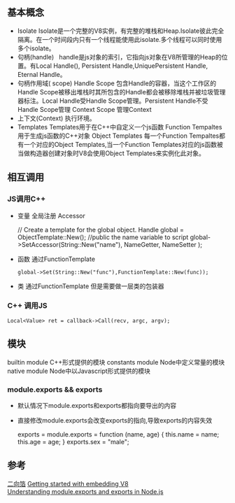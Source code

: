 
## 基本概念 

* Isolate 
  Isolate是一个完整的V8实例，有完整的堆栈和Heap.Isolate彼此完全隔离。在一个时间段内只有一个线程能使用此isolate.多个线程可以同时使用多个isolate。
* 句柄(handle)
  handle是js对象的索引，它指向js对象在V8所管理的Heap的位置。有Local Handle(), Persistent Handle,UniquePersistent Handle, Eternal Handle。
* 句柄作用域( scope)
  Handle Scope 包含Handle的容器，当这个工作区的Handle Scope被移出堆栈时其所包含的Handle都会被移除堆栈并被垃圾管理器标注。Local Handle受Handle Scope管理。Persistent Handle不受Handle Scope管理 
  Context Scope 管理Context
* 上下文(Context)
  执行环境。
* Templates
  Templates用于在C++中自定义一个js函数
  Function Tempaltes 用于生成js函数的C++对象
  Object Templates 每一个Function Tempaltes都有一个对应的Object Templates,当一个Function Templates对应的js函数被当做构造器创建对象时V8会使用Object Templates来实例化此对象。

## 相互调用

### JS调用C++
* 变量  全局注册 Accessor 


    // Create a template for the global object.
    Handle<ObjectTemplate> global = ObjectTemplate::New();
    //public the name variable to script
    global->SetAccessor(String::New("name"), NameGetter, NameSetter );

* 函数  通过FunctionTemplate


      global->Set(String::New("func"),FunctionTemplate::New(func));

* 类  通过FunctionTemplate  但是需要做一层类的包装器

### C++ 调用JS


    Local<Value> ret = callback->Call(recv, argc, argv);


## 模块
builtin module  C++形式提供的模块
constants module  Node中定义常量的模块
native module Node中以Javascript形式提供的模块

### module.exports && exports

* 默认情况下module.exports和exports都指向要导出的内容
* 直接修改module.exports会改变exports的指向,导致exports的内容失效


    exports = module.exports = function (name, age) { this.name = name;
    this.age = age;
    }
    exports.sex = "male";

 

## 参考
[二向箔](https://blog.dingkewz.com/post/tech/google_v8_core_concepts_01/) 
[Getting started with embedding V8](https://v8.dev/docs/embed)  
[Understanding module.exports and exports in Node.js](https://www.sitepoint.com/understanding-module-exports-exports-node-js/)
